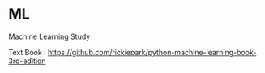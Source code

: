 # ML
Machine Learning Study

Text Book : https://github.com/rickiepark/python-machine-learning-book-3rd-edition
